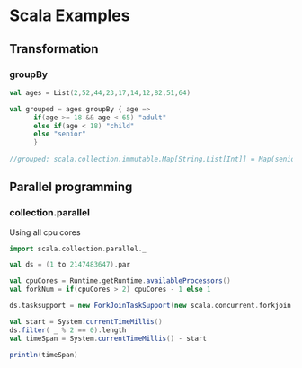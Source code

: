 # Scala Examples

## Transformation

### groupBy

```scala
val ages = List(2,52,44,23,17,14,12,82,51,64)

val grouped = ages.groupBy { age =>
      if(age >= 18 && age < 65) "adult"
      else if(age < 18) "child"
      else "senior"
      }
      
//grouped: scala.collection.immutable.Map[String,List[Int]] = Map(senior -> List(82), adult -> List(52, 44, 23, 51, 64), child -> List(2, 17, 14, 12))

```

## Parallel programming

### collection.parallel

Using all cpu cores

```scala
import scala.collection.parallel._

val ds = (1 to 2147483647).par

val cpuCores = Runtime.getRuntime.availableProcessors()
val forkNum = if(cpuCores > 2) cpuCores - 1 else 1

ds.tasksupport = new ForkJoinTaskSupport(new scala.concurrent.forkjoin.ForkJoinPool(forkNum))

val start = System.currentTimeMillis()
ds.filter( _ % 2 == 0).length
val timeSpan = System.currentTimeMillis() - start

println(timeSpan)
```